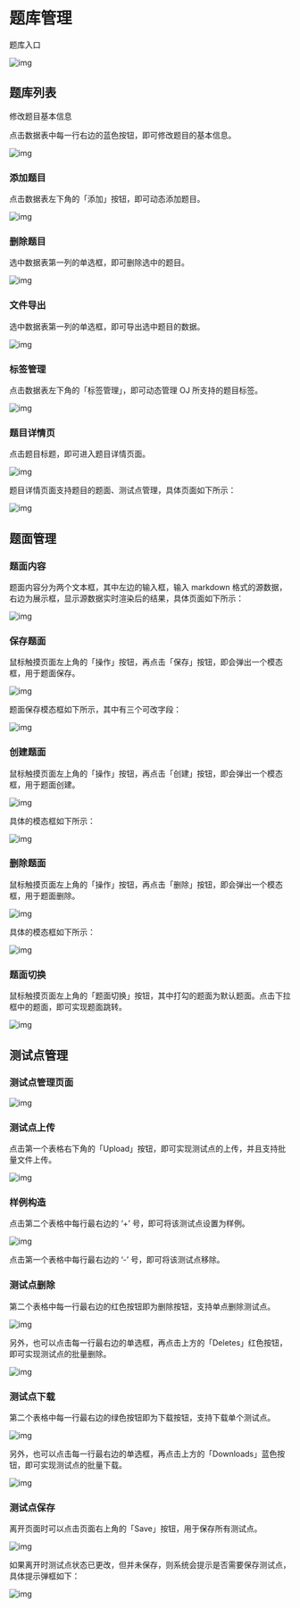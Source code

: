 # 题库管理

题库入口

![img](/SDUOJ/img/manager-manual/160467186175.jpg)

## 题库列表

修改题目基本信息

点击数据表中每一行右边的蓝色按钮，即可修改题目的基本信息。

![img](/SDUOJ/img/manager-manual/160467186223.jpg)

### 添加题目

点击数据表左下角的「添加」按钮，即可动态添加题目。

![img](/SDUOJ/img/manager-manual/160467186279.jpg)

### 删除题目

选中数据表第一列的单选框，即可删除选中的题目。

![img](/SDUOJ/img/manager-manual/160467186319.jpg)

### 文件导出

选中数据表第一列的单选框，即可导出选中题目的数据。

![img](/SDUOJ/img/manager-manual/160467186397.jpg)

### 标签管理

点击数据表左下角的「标签管理」，即可动态管理 OJ 所支持的题目标签。

![img](/SDUOJ/img/manager-manual/160467186494.jpg)

### 题目详情页

点击题目标题，即可进入题目详情页面。

![img](/SDUOJ/img/manager-manual/160467186536.jpg)

题目详情页面支持题目的题面、测试点管理，具体页面如下所示：

![img](/SDUOJ/img/manager-manual/160467186613.jpg)

## 题面管理

### 题面内容

题面内容分为两个文本框，其中左边的输入框，输入 markdown 格式的源数据，右边为展示框，显示源数据实时渲染后的结果，具体页面如下所示：

![img](/SDUOJ/img/manager-manual/160467186673.jpg)

### 保存题面

鼠标触摸页面左上角的「操作」按钮，再点击「保存」按钮，即会弹出一个模态框，用于题面保存。

![img](/SDUOJ/img/manager-manual/160467186722.jpg)

题面保存模态框如下所示，其中有三个可改字段：

![img](/SDUOJ/img/manager-manual/160467186789.jpg)

### 创建题面

鼠标触摸页面左上角的「操作」按钮，再点击「创建」按钮，即会弹出一个模态框，用于题面创建。

![img](/SDUOJ/img/manager-manual/160467186858.jpg)

具体的模态框如下所示：

![img](/SDUOJ/img/manager-manual/160467186900.jpg)

### 删除题面

鼠标触摸页面左上角的「操作」按钮，再点击「删除」按钮，即会弹出一个模态框，用于题面删除。

![img](/SDUOJ/img/manager-manual/160467186948.jpg)

具体的模态框如下所示：

![img](/SDUOJ/img/manager-manual/160467186983.jpg)

### 题面切换

鼠标触摸页面左上角的「题面切换」按钮，其中打勾的题面为默认题面。点击下拉框中的题面，即可实现题面跳转。

![img](/SDUOJ/img/manager-manual/160467187073.jpg)

## 测试点管理

### 测试点管理页面

![img](/SDUOJ/img/manager-manual/160467187130.jpg)

### 测试点上传

点击第一个表格右下角的「Upload」按钮，即可实现测试点的上传，并且支持批量文件上传。

![img](/SDUOJ/img/manager-manual/160467187180.jpg)

### 样例构造

点击第二个表格中每行最右边的 ‘+’ 号，即可将该测试点设置为样例。

![img](/SDUOJ/img/manager-manual/160467187266.jpg)

点击第一个表格中每行最右边的 ‘-’ 号，即可将该测试点移除。

### 测试点删除

第二个表格中每一行最右边的红色按钮即为删除按钮，支持单点删除测试点。

![img](/SDUOJ/img/manager-manual/160467187312.jpg)

另外，也可以点击每一行最右边的单选框，再点击上方的「Deletes」红色按钮，即可实现测试点的批量删除。

![img](/SDUOJ/img/manager-manual/160467187360.jpg)

### 测试点下载

第二个表格中每一行最右边的绿色按钮即为下载按钮，支持下载单个测试点。

![img](/SDUOJ/img/manager-manual/160467187406.jpg)

另外，也可以点击每一行最右边的单选框，再点击上方的「Downloads」蓝色按钮，即可实现测试点的批量下载。

![img](/SDUOJ/img/manager-manual/160467187473.jpg)

### 测试点保存

离开页面时可以点击页面右上角的「Save」按钮，用于保存所有测试点。

![img](/SDUOJ/img/manager-manual/160467187521.jpg)

如果离开时测试点状态已更改，但并未保存，则系统会提示是否需要保存测试点，具体提示弹框如下：

![img](/SDUOJ/img/manager-manual/160467187636.jpg)
